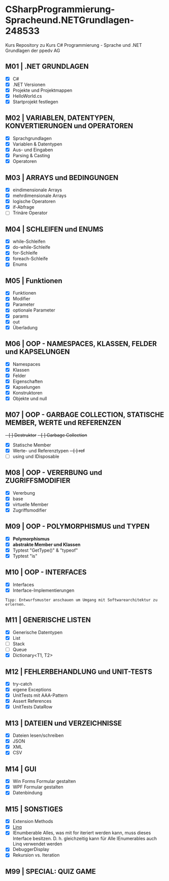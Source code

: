 # CSharpProgrammierung-Spracheund.NETGrundlagen-248533

Kurs Repository zu Kurs C# Programmierung - Sprache und .NET Grundlagen der ppedv AG

## M01 | .NET GRUNDLAGEN

-	[x]  C#
-	[x]  .NET Versionen
-	[x]  Projekte und Projektmappen
-	[x]  HelloWorld.cs
-	[x]  Startprojekt festlegen

## M02 | VARIABLEN, DATENTYPEN, KONVERTIERUNGEN und OPERATOREN

-	[x]  Sprachgrundlagen
-	[x]  Variablen & Datentypen
-	[x]  Aus- und Eingaben
-	[x]  Parsing & Casting
-	[x]  Operatoren

## M03 | ARRAYS und BEDINGUNGEN

-	[x]  eindimensionale Arrays
-	[x]  mehrdimensionale Arrays
-	[x]  logische Operatoren
-	[x]  if-Abfrage
-	[ ]  Trinäre Operator

## M04 | SCHLEIFEN und ENUMS

-	[x]  while-Schleifen
-	[x]  do-while-Schleife
-	[x]  for-Schleife
-	[x]  foreach-Schleife
-	[x]  Enums

## M05 | Funktionen

-	[x]  Funktionen
-	[x]  Modifier
-	[x]  Parameter
-	[x]  optionale Parameter
-	[x]  params
-	[x]  out
-	[x]  Überladung

## M06 | OOP - NAMESPACES, KLASSEN, FELDER und KAPSELUNGEN

-	[x]  Namespaces
-	[x]  Klassen
-	[x]  Felder
-	[x]  Eigenschaften
-	[x]  Kapselungen
-	[x]  Konstruktoren
-	[x]  Objekte und null

## M07 | OOP - GARBAGE COLLECTION, STATISCHE MEMBER, WERTE und REFERENZEN

~~-	[ ]  Destruktor~~
~~-	[ ]  Garbage Collection~~
-	[x]  Statische Member
-	[x]  Werte- und Referenztypen
~~-	[ ]  ref~~
-	[ ]  using und IDisposable

## M08 | OOP - VERERBUNG und ZUGRIFFSMODIFIER

-	[x]  Vererbung
-	[x]  base
-	[x]  virtuelle Member
-	[x]  Zugriffsmodifier

## M09 | OOP - POLYMORPHISMUS und TYPEN

-	[x]  **Polymorphismus**
-	[x]  **abstrakte Member und Klassen**
-	[x]  Typtest "GetType()" & "typeof"
-	[x]  Typtest "is"

## M10 | OOP - INTERFACES
 
-	[x] Interfaces
-	[x] Interface-Implementierungen

`Tipp: Entwurfsmuster anschauen um Umgang mit Softwarearchitektur zu erlernen.`

## M11 | GENERISCHE LISTEN

-	[x]  Generische Datentypen
-	[x]  List<T>
- 	[ ]  Stack<T>
- 	[ ]  Queue<T>
-	[x]  Dictionary<T1, T2>

## M12 | FEHLERBEHANDLUNG und UNIT-TESTS

-	[x]  try-catch
-	[x]  eigene Exceptions
-	[x]  UnitTests mit AAA-Pattern
-	[x]  Assert References
-	[x]  UnitTests DataRow

## M13 | DATEIEN und VERZEICHNISSE

-	[x]  Dateien lesen/schreiben
-	[x]  JSON
- 	[x]	 XML
- 	[x]	 CSV

## M14 | GUI

-	[x]  Win Forms Formular gestalten
-	[x]  WPF Formular gestalten
-   [x]  Datenbindung

## M15 | SONSTIGES

-	[x]  Extension Methods
-	[x]  [Linq](https://learn.microsoft.com/en-us/dotnet/csharp/linq/) 
-   [x]  IEnumberable<T> 
	     Alles, was mit for iteriert werden kann, muss dieses Interface besitzen.
	     D. h. gleichzeitig kann für Alle IEnumerables<T> auch Linq verwendet werden
-	[x]  DebuggerDisplay
-	[x]  Rekursion vs. Iteration

## M99 | SPECIAL: QUIZ GAME
